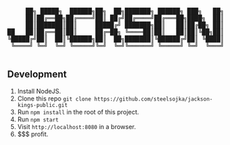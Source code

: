 <pre>

     ██╗ █████╗  ██████╗██╗  ██╗███████╗ ██████╗ ███╗   ██╗    ██╗  ██╗██╗███╗   ██╗ ██████╗ ███████╗
     ██║██╔══██╗██╔════╝██║ ██╔╝██╔════╝██╔═══██╗████╗  ██║    ██║ ██╔╝██║████╗  ██║██╔════╝ ██╔════╝
     ██║███████║██║     █████╔╝ ███████╗██║   ██║██╔██╗ ██║    █████╔╝ ██║██╔██╗ ██║██║  ███╗███████╗
██   ██║██╔══██║██║     ██╔═██╗ ╚════██║██║   ██║██║╚██╗██║    ██╔═██╗ ██║██║╚██╗██║██║   ██║╚════██║
╚█████╔╝██║  ██║╚██████╗██║  ██╗███████║╚██████╔╝██║ ╚████║    ██║  ██╗██║██║ ╚████║╚██████╔╝███████║
 ╚════╝ ╚═╝  ╚═╝ ╚═════╝╚═╝  ╚═╝╚══════╝ ╚═════╝ ╚═╝  ╚═══╝    ╚═╝  ╚═╝╚═╝╚═╝  ╚═══╝ ╚═════╝ ╚══════╝
 </pre>


Development
-----------

1. Install NodeJS.
2. Clone this repo `git clone https://github.com/steelsojka/jackson-kings-public.git`
3. Run `npm install` in the root of this project.
4. Run `npm start`
5. Visit `http://localhost:8080` in a browser.
6. $$$ profit.
